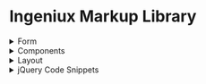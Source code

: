 # Ingeniux Markup Library

<details>
<summary>Form</summary>

1. [Input - Text](/input--text.md/)
2. [Input - Number](//)
3. [Input - Tel](//)
4. [Input - Date](//)
5. [Input - Time](//)
6. [Input - Button](//)
7. [Input - Email](//)
8. [Input - File](//)
9. [Input - Radio](//)
10. [Input - Range](//)
11. [Input - Search](//)
12. [Input - Submit](//)
</details>

<details>
<summary>Components</summary>

</details>

<details>
<summary>Layout</summary>

</details>

<details>
<summary>jQuery Code Snippets</summary>
</details>
